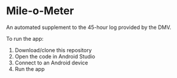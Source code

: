 # Mile-o-Meter
An automated supplement to the 45-hour log provided by the DMV.

To run the app:
1. Download/clone this repository
2. Open the code in Android Studio
3. Connect to an Android device
4. Run the app
